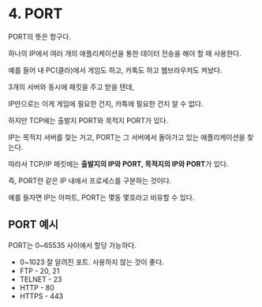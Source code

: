 # 4. PORT

PORT의 뜻은 항구다.

하나의 IP에서 여러 개의 애플리케이션을 통한 데이터 전송을 해야 할 때 사용한다.

예를 들어 내 PC(클라)에서 게임도 하고, 카톡도 하고 웹브라우저도 켜놨다.

3개의 서버와 동시에 패킷을 주고 받을 텐데,

IP만으로는 이게 게임에 필요한 건지, 카톡에 필요한 건지 알 수 없다.

하지만 TCP에는 출발지 PORT와 목적지 PORT가 있다.

IP는 목적지 서버를 찾는 거고, PORT는 그 서버에서 돌아가고 있는 애플리케이션을 찾는다.

따라서 TCP/IP 패킷에는 **출발지의 IP와 PORT, 목적지의 IP와 PORT**가 있다.

즉, PORT란 같은 IP 내에서 프로세스를 구분하는 것이다.

예를 들자면 IP는 아파트, PORT는 몇동 몇호라고 비유할 수 있다.

## PORT 예시

PORT는 0~65535 사이에서 할당 가능하다.

- 0~1023 잘 알려진 포트. 사용하지 않는 것이 좋다.
- FTP - 20, 21
- TELNET - 23
- HTTP - 80
- HTTPS - 443
